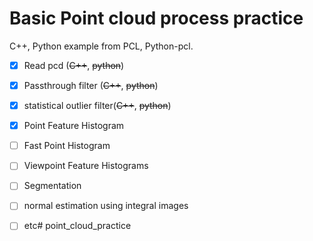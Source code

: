 # Basic Point cloud process practice

C++, Python example from PCL, Python-pcl.

- [x] Read pcd (~~C++~~, ~~python~~)
- [x] Passthrough filter (~~C++~~, ~~python~~)
- [x] statistical outlier filter(~~C++~~, ~~python~~)
- [x] Point Feature Histogram
- [ ] Fast Point Histogram
- [ ] Viewpoint Feature Histograms
- [ ] Segmentation
- [ ] normal estimation using integral images
- [ ] etc# point_cloud_practice


